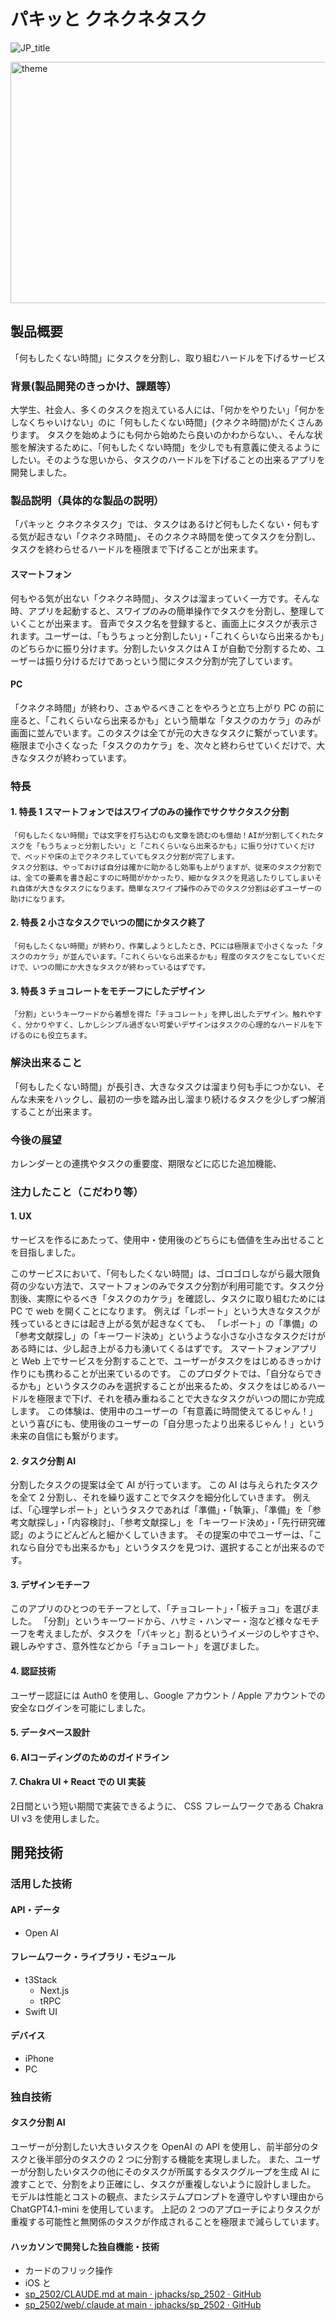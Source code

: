 # パキッと クネクネタスク

![JP_title](https://github.com/user-attachments/assets/66516b8a-08c8-48d3-8cf6-c996db8847f1)

<img width="862" height="386" alt="theme" src="https://github.com/user-attachments/assets/a274d9ee-d105-4d90-b573-ea157460494d" />

## 製品概要

「何もしたくない時間」にタスクを分割し、取り組むハードルを下げるサービス

### 背景(製品開発のきっかけ、課題等）

大学生、社会人、多くのタスクを抱えている人には、「何かをやりたい」「何かをしなくちゃいけない」のに「何もしたくない時間」(クネクネ時間)がたくさんあります。
タスクを始めようにも何から始めたら良いのかわからない、、そんな状態を解決するために、「何もしたくない時間」を少しでも有意義に使えるようにしたい。そのような思いから、タスクのハードルを下げることの出来るアプリを開発しました。

### 製品説明（具体的な製品の説明）

「パキッと クネクネタスク」では、タスクはあるけど何もしたくない・何もする気が起きない「クネクネ時間」、そのクネクネ時間を使ってタスクを分割し、タスクを終わらせるハードルを極限まで下げることが出来ます。

#### スマートフォン

何もやる気が出ない「クネクネ時間」、タスクは溜まっていく一方です。そんな時、アプリを起動すると、スワイプのみの簡単操作でタスクを分割し、整理していくことが出来ます。
音声でタスク名を登録すると、画面上にタスクが表示されます。ユーザーは、「もうちょっと分割したい」・「これくらいなら出来るかも」のどちらかに振り分けます。分割したいタスクはＡＩが自動で分割するため、ユーザーは振り分けるだけであっという間にタスク分割が完了しています。

#### PC

「クネクネ時間」が終わり、さぁやるべきことをやろうと立ち上がり PC の前に座ると、「これくらいなら出来るかも」という簡単な「タスクのカケラ」のみが画面に並んでいます。このタスクは全てが元の大きなタスクに繋がっています。極限まで小さくなった「タスクのカケラ」を、次々と終わらせていくだけで、大きなタスクが終わっています。

### 特長

#### 1. 特長 1 スマートフォンではスワイプのみの操作でサクサクタスク分割

    「何もしたくない時間」では文字を打ち込むのも文章を読むのも億劫！AIが分割してくれたタスクを「もうちょっと分割したい」と「これくらいなら出来るかも」に振り分けていくだけで、ベッドや床の上でクネクネしていてもタスク分割が完了します。
    タスク分割は、やっておけば自分は確かに助かるし効率も上がりますが、従来のタスク分割では、全ての要素を書き起こすのに時間がかかったり、細かなタスクを見逃したりしてしまいそれ自体が大きなタスクになります。簡単なスワイプ操作のみでのタスク分割は必ずユーザーの助けになります。

#### 2. 特長 2 小さなタスクでいつの間にかタスク終了

    「何もしたくない時間」が終わり、作業しようとしたとき、PCには極限まで小さくなった「タスクのカケラ」が並んでいます。「これくらいなら出来るかも」程度のタスクをこなしていくだけで、いつの間にか大きなタスクが終わっているはずです。

#### 3. 特長 3 チョコレートをモチーフにしたデザイン

    「分割」というキーワードから着想を得た「チョコレート」を押し出したデザイン。触れやすく、分かりやすく、しかしシンプル過ぎない可愛いデザインはタスクの心理的なハードルを下げるのにも役立ちます。

### 解決出来ること

「何もしたくない時間」が長引き、大きなタスクは溜まり何も手につかない、そんな未来をハックし、最初の一歩を踏み出し溜まり続けるタスクを少しずつ解消することが出来ます。

### 今後の展望

カレンダーとの連携やタスクの重要度、期限などに応じた追加機能、

### 注力したこと（こだわり等）

#### 1. UX

サービスを作るにあたって、使用中・使用後のどちらにも価値を生み出せることを目指しました。

このサービスにおいて、「何もしたくない時間」は、ゴロゴロしながら最大限負荷の少ない方法で、スマートフォンのみでタスク分割が利用可能です。タスク分割後、実際にやるべき「タスクのカケラ」を確認し、タスクに取り組むためには PC で web を開くことになります。
例えば「レポート」という大きなタスクが残っているときには起き上がる気が起きなくても、
「レポート」の「準備」の「参考文献探し」の「キーワード決め」というような小さな小さなタスクだけがある時には、少し起き上がる力も湧いてくるはずです。
スマートフォンアプリと Web 上でサービスを分割することで、ユーザーがタスクをはじめるきっかけ作りにも携わることが出来ているのです。
このプロダクトでは、「自分ならできるかも」というタスクのみを選択することが出来るため、タスクをはじめるハードルを極限まで下げ、それを積み重ねることで大きなタスクがいつの間にか完成します。
この体験は、使用中のユーザーの「有意義に時間使えてるじゃん！」という喜びにも、使用後のユーザーの「自分思ったより出来るじゃん！」という未来の自信にも繋がります。

#### 2. タスク分割 AI

分割したタスクの提案は全て AI が行っています。
この AI は与えられたタスクを全て 2 分割し、それを繰り返すことでタスクを細分化していきます。
例えば、「心理学レポート」というタスクであれば「準備」・「執筆」、「準備」を「参考文献探し」・「内容検討」、「参考文献探し」を「キーワード決め」・「先行研究確認」のようにどんどんと細かくしていきます。
その提案の中でユーザーは、「これなら自分でも出来るかも」というタスクを見つけ、選択することが出来るのです。

#### 3. デザインモチーフ

このアプリのひとつのモチーフとして、「チョコレート」・「板チョコ」を選びました。
「分割」というキーワードから、ハサミ・ハンマー・泡など様々なモチーフを考えましたが、タスクを「パキッと」割るというイメージのしやすさや、親しみやすさ、意外性などから「チョコレート」を選びました。

#### 4. 認証技術

ユーザー認証には Auth0 を使用し、Google アカウント / Apple アカウントでの安全なログインを可能にしました。

#### 5. データベース設計

#### 6. AIコーディングのためのガイドライン

#### 7. Chakra UI + React での UI 実装

2日間という短い期間で実装できるように、 CSS フレームワークである Chakra UI v3 を使用しました。

## 開発技術

### 活用した技術

#### API・データ

- Open AI

#### フレームワーク・ライブラリ・モジュール

- t3Stack
  - Next.js
  - tRPC
- Swift UI

#### デバイス

- iPhone
- PC

### 独自技術

#### タスク分割 AI

ユーザーが分割したい大きいタスクを OpenAI の API を使用し、前半部分のタスクと後半部分のタスクの 2 つに分割する機能を実現しました。
また、ユーザーが分割したいタスクの他にそのタスクが所属するタスクグループを生成 AI に渡すことで、分割をより正確にし、タスクが重複しないように設計しました。
モデルは性能とコストの観点、またシステムプロンプトを遵守しやすい理由から ChatGPT4.1-mini を使用しています。
上記の 2 つのアプローチによりタスクが重複する可能性と無関係のタスクが作成されることを極限まで減らしています。

#### ハッカソンで開発した独自機能・技術

- カードのフリック操作
- iOS と
- [sp_2502/CLAUDE.md at main · jphacks/sp_2502 · GitHub](https://github.com/jphacks/sp_2502/blob/main/CLAUDE.md)
- [sp_2502/web/.claude at main · jphacks/sp_2502 · GitHub](https://github.com/jphacks/sp_2502/tree/main/web/.claude)
